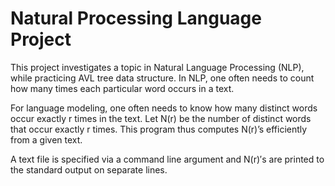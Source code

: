 Natural Processing Language Project
======

This project investigates a topic in Natural Language Processing (NLP), while practicing AVL tree data structure. In NLP, one often needs to count how many times each particular word occurs in a text. 

For language modeling, one often needs to know how many distinct words occur exactly r times in the text. Let
N(r) be the number of distinct words that occur exactly r times. This program thus computes N(r)’s efficiently from a given text. 

A text file is specified via a command line argument and N(r)′s are printed to the standard output on separate lines.
